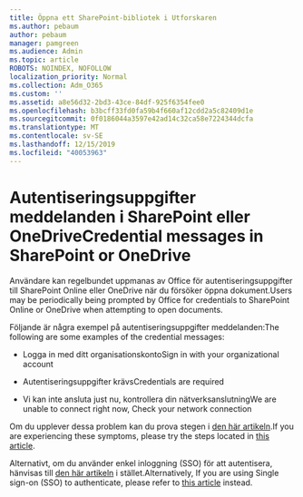 ```yaml
---
title: Öppna ett SharePoint-bibliotek i Utforskaren
ms.author: pebaum
author: pebaum
manager: pamgreen
ms.audience: Admin
ms.topic: article
ROBOTS: NOINDEX, NOFOLLOW
localization_priority: Normal
ms.collection: Adm_O365
ms.custom: ''
ms.assetid: a8e56d32-2bd3-43ce-84df-925f6354fee0
ms.openlocfilehash: b3bcff33fd0fa59b4f660af12cdd2a5c82409d1e
ms.sourcegitcommit: 0f0186044a3597e42ad14c32ca58e7224344dcfa
ms.translationtype: MT
ms.contentlocale: sv-SE
ms.lasthandoff: 12/15/2019
ms.locfileid: "40053963"
---
```

# <a name="credential-messages-in-sharepoint-or-onedrive"></a><span data-ttu-id="e866a-102">Autentiseringsuppgifter meddelanden i SharePoint eller OneDrive</span><span class="sxs-lookup"><span data-stu-id="e866a-102">Credential messages in SharePoint or OneDrive</span></span>

<span data-ttu-id="e866a-103">Användare kan regelbundet uppmanas av Office för autentiseringsuppgifter till SharePoint Online eller OneDrive när du försöker öppna dokument.</span><span class="sxs-lookup"><span data-stu-id="e866a-103">Users may be periodically being prompted by Office for credentials to SharePoint Online or OneDrive when attempting to open documents.</span></span>

<span data-ttu-id="e866a-104">Följande är några exempel på autentiseringsuppgifter meddelanden:</span><span class="sxs-lookup"><span data-stu-id="e866a-104">The following are some examples of the credential messages:</span></span>

- <span data-ttu-id="e866a-105">Logga in med ditt organisationskonto</span><span class="sxs-lookup"><span data-stu-id="e866a-105">Sign in with your organizational account</span></span>

- <span data-ttu-id="e866a-106">Autentiseringsuppgifter krävs</span><span class="sxs-lookup"><span data-stu-id="e866a-106">Credentials are required</span></span>

- <span data-ttu-id="e866a-107">Vi kan inte ansluta just nu, kontrollera din nätverksanslutning</span><span class="sxs-lookup"><span data-stu-id="e866a-107">We are unable to connect right now, Check your network connection</span></span>

<span data-ttu-id="e866a-108">Om du upplever dessa problem kan du prova stegen i [den här artikeln](https://support.microsoft.com/help/2913639/office-applications-periodically-prompt-for-credentials-to-sharepoint).</span><span class="sxs-lookup"><span data-stu-id="e866a-108">If you are experiencing these symptoms, please try the steps located in [this article](https://support.microsoft.com/help/2913639/office-applications-periodically-prompt-for-credentials-to-sharepoint).</span></span>

<span data-ttu-id="e866a-109">Alternativt, om du använder enkel inloggning (SSO) för att autentisera, hänvisas till [den här artikeln](https://support.microsoft.com/help/4025962/cant-sign-in-after-update-to-office-2016-build-16-0-7967-on-windows-10) i stället.</span><span class="sxs-lookup"><span data-stu-id="e866a-109">Alternatively, If you are using Single sign-on (SSO) to authenticate, please refer to [this article](https://support.microsoft.com/help/4025962/cant-sign-in-after-update-to-office-2016-build-16-0-7967-on-windows-10) instead.</span></span>

